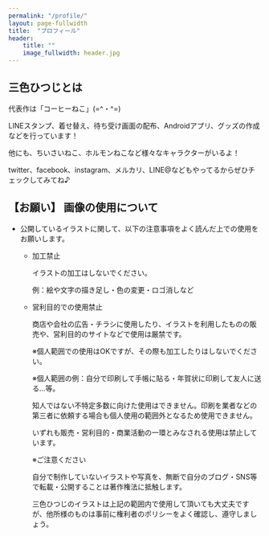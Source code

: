 ```yaml
---
permalink: "/profile/"
layout: page-fullwidth
title:  "プロフィール"
header:
    title: ""
    image_fullwidth: header.jpg
---
```


## 三色ひつじとは

代表作は「コーヒーねこ」(=^・^=)

LINEスタンプ、着せ替え、待ち受け画面の配布、Androidアプリ、グッズの作成などを行っています！

他にも、ちいさいねこ、ホルモンねこなど様々なキャラクターがいるよ！

twitter、facebook、instagram、メルカリ、LINE@などもやってるからぜひチェックしてみてね♪

## 【お願い】 画像の使用について

* 公開しているイラストに関して、以下の注意事項をよく読んだ上での使用をお願いします。

    * 加工禁止

        イラストの加工はしないでください。
    
        例：絵や文字の描き足し・色の変更・ロゴ消しなど

    * 営利目的での使用禁止

        商店や会社の広告・チラシに使用したり、イラストを利用したものの販売や、営利目的のサイトなどで使用は厳禁です。

        ※個人範囲での使用はOKですが、その際も加工したりはしないでください。

        ※個人範囲の例：自分で印刷して手帳に貼る・年賀状に印刷して友人に送る…等。

        知人ではない不特定多数に向けた使用はできません。印刷を業者などの第三者に依頼する場合も個人使用の範囲外となるため使用できません。

        いずれも販売・営利目的・商業活動の一環とみなされる使用は禁止しています。

        ※ご注意ください

        自分で制作していないイラストや写真を、無断で自分のブログ・SNS等で転載・公開することは著作権法に抵触します。

        三色ひつじのイラストは上記の範囲内で使用して頂いても大丈夫ですが、他所様のものは事前に権利者のポリシーをよく確認し、遵守しましょう。

 [1]: #
 [2]: #
 [3]: #
 [4]: #
 [5]: #
 [6]: #
 [7]: #
 [8]: #
 [9]: #
 [10]: #
 [11]: #
 [12]: #
 [13]: #
 [14]: #
 [15]: #
 [16]: #
 [17]: #
 [18]: #
 [19]: #
 [20]: #